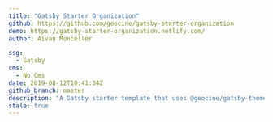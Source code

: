 ```yaml
---
title: "Gatsby Starter Organization"
github: https://github.com/geocine/gatsby-starter-organization
demo: https://gatsby-starter-organization.netlify.com/
author: Aivan Monceller

ssg:
  - Gatsby
cms:
  - No Cms
date: 2019-08-12T10:41:34Z
github_branch: master
description: "A Gatsby starter template that uses @geocine/gatsby-theme-organization"
stale: true
---
```

